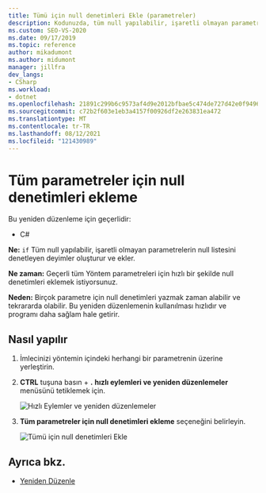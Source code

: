 ```yaml
---
title: Tümü için null denetimleri Ekle (parametreler)
description: Kodunuzda, tüm null yapılabilir, işaretli olmayan parametrelerin null listesini kontrol eden IF deyimleri oluşturma ve ekleme hakkında bilgi edinin.
ms.custom: SEO-VS-2020
ms.date: 09/17/2019
ms.topic: reference
author: mikadumont
ms.author: midumont
manager: jillfra
dev_langs:
- CSharp
ms.workload:
- dotnet
ms.openlocfilehash: 21891c299b6c9573af4d9e2012bfbae5c474de727d42e0f949690230d74f02c9
ms.sourcegitcommit: c72b2f603e1eb3a4157f00926df2e263831ea472
ms.translationtype: MT
ms.contentlocale: tr-TR
ms.lasthandoff: 08/12/2021
ms.locfileid: "121430989"
---
```

# <a name="add-null-checks-for-all-parameters"></a>Tüm parametreler için null denetimleri ekleme 

Bu yeniden düzenleme için geçerlidir: 

- C# 

**Ne:** `if` Tüm null yapılabilir, işaretli olmayan parametrelerin null listesini denetleyen deyimler oluşturur ve ekler. 

**Ne zaman:** Geçerli tüm Yöntem parametreleri için hızlı bir şekilde null denetimleri eklemek istiyorsunuz.

**Neden:** Birçok parametre için null denetimleri yazmak zaman alabilir ve tekrararda olabilir. Bu yeniden düzenlemenin kullanılması hızlıdır ve programı daha sağlam hale getirir.  

## <a name="how-to"></a>Nasıl yapılır 

1. İmlecinizi yöntemin içindeki herhangi bir parametrenin üzerine yerleştirin.

2. **CTRL** tuşuna basın + **.** **hızlı eylemleri ve yeniden düzenlemeler** menüsünü tetiklemek için.

   ![Hızlı Eylemler ve yeniden düzenlemeler](media/add-null-checks-for-all-parameters.png)
   
3. **Tüm parametreler için null denetimleri ekleme** seçeneğini belirleyin.

   ![Tümü için null denetimleri Ekle](media/add-null-checks-for-all.png) 

## <a name="see-also"></a>Ayrıca bkz. 

- [Yeniden Düzenle](../refactoring-in-visual-studio.md)
